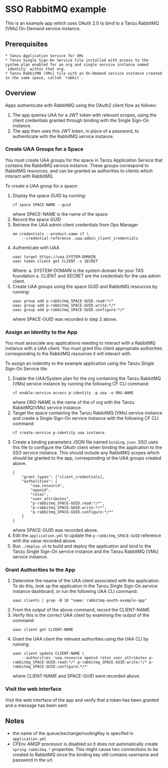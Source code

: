 # SSO RabbitMQ example
This is an example app which uses OAuth 2.0 to bind to a Tanzu RabbitMQ [VMs] On-Demand service instance.

## Prerequisites
    * Tanzu Application Service for VMs
    * Tanzu Single Sign-On Service tile installed with access to the system plan enabled for an org and single service instance named `identity` within that org.
    * Tanzu RabbitMQ [VMs] tile with an On-Demand service snstance created in the same space, called `rabbit`.

## Overview
Apps authenticate with RabbitMQ using the OAuth2 client flow as follows:
1. The app queries UAA for a JWT token with relevant scopes, using the client credentials granted through binding with the Single Sign-On instance.
1. The app then uses this JWT token, in place of a password, to authenticate with the RabbitMQ service instance.

### Create UAA Groups for a Space
You must create UAA groups for the space in Tanzu Application Service that contains the RabbitMQ service instance. These groups correspond to RabbitMQ resources, and can be granted as authorities to clients which interact with RabbitMQ.

To create a UAA group for a space:
1. Display the space GUID by running:
    ```
    cf space SPACE-NAME --guid
    ```
    where SPACE-NAME is the name of the space
1. Record the space GUID
1. Retrieve the UAA admin client credentials from Ops Manager
    ```
    om credentials --product-name cf \
        --credential-reference .uaa.admin_client_credentials
    ```
1. Authenticate with UAA
    ```
    uaac target https://uaa.SYSTEM-DOMAIN
    uaac token client get CLIENT -s SECRET
    ```
    Where:
        a. SYSTEM-DOMAIN is the system domain for your TAS foundation
        a. CLIENT and SECRET are the credentials for the uaa admin client.
1. Create UAA groups using the space GUID and RabbitMQ resources by running:
    ```
    uaac group add p-rabbitmq_SPACE-GUID.read:*/*
    uaac group add p-rabbitmq_SPACE-GUID.write:*/*
    uaac group add p-rabbitmq_SPACE-GUID.configure:*/*
    ```
    where SPACE-GUID was recorded in step 2 above.

### Assign an Identity to the App
You must associate any applications needing to interact with a RabbitMQ instance with a UAA client. You must grant this client appropriate authorities corresponding to the RabbitMQ resources it will interact with.

To assign an indentity to the example application using the Tanzu Single Sign-On Service tile:
1. Enable the UAA/System plan for the org containing the Tanzu RabbitMQ [VMs] service instance by running the following CF CLI command:
    ```
    cf enable-service-access p-identity -p uaa -o ORG-NAME
    ```
    where ORG-NAME is the name of the cf org with the Tanzu RabbitMQ[VMs] service instance.
1. Target the space containing the Tanzu RabbitMQ [VMs] service instance and create a Single Sign-On service instance with the following CF CLI command:
    ```
    cf create-service p-identity uaa instance
    ```
1. Create a binding parameters JSON file named `binding.json`. SSO uses this file to configure the OAuth client when binding the application to the SSO service instance. This should include any RabbitMQ scopes which should be granted to the app, corresponding ot the UAA groups created above.
    ```
    {
        "grant_types": ["client_credentials],
        "authorities": [
            "uaa.resource",
            "openid",
            "roles",
            "user_attributes",
            "p-rabbitmq_SPACE-GUID.read:*/*",
            "p-rabbitmq_SPACE-GUID.write:*/*",
            "p-rabbitmq_SPACE-GUID.configure:*/*"
        ]
    }
    ```
    where SPACE-GUID was recorded above.
1. Edit the `application.yml` to update the `p-rabbitmq_SPACE-GUID` reference with the value recorded above.
1. Run `./deploy.sh` to build and deploy the application and bind to the Tanzu Single Sign-On service instance and the Tanzu RabbitMQ [VMs] service instance.

### Grant Authorities to the App
1. Determine the neame of the UAA client associated with the application. To do this, look up the application in the Tanzu Single Sign-On service instance dashboard, or run the following UAA CLI command:
    ```
    uaac clients | grep -B 10 "name: rabbitmq-oauth-example-app"
    ```
1. From the output of the above command, record the CLIENT-NAME.
1. Verify this is the correct UAA client by examining the output of the command:
    ```
    uaac client get CLIENT-NAME
    ```
1. Grant the UAA client the relevant authorities using the UAA CLI by running:
    ```
    uaac client update CLIENT-NAME \
        --authorities 'uaa.resource openid roles user_attributes p-rabbitmq_SPACE-GUID.read:*/* p-rabbitmq_SPACE-GUID.write:*/* p-rabbitmq_SPACE-GUID.configure:*/*'
    ```
    where CLIENT-NAME and SPACE-GUID were recorded above.

### Visit the web interface
Visit the web interface of the app and verify that a token has been granted and a message has been sent.


## Notes

* the name of the queue/exchange/routingKey is specifed in `application.yml`
* CFEnv AMQP processor is disabled so it does not automatically create `spring.rabbitmq.*` properties. This might cause two connections to be created to RabbitMQ since the binding key still contains username and password in the url.